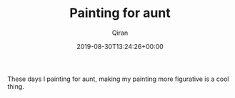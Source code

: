 ﻿---
title: Painting for aunt
author: Qiran
type: post
date: 2019-08-30T13:24:26+00:00
aliases: ["/painting-for-aunt/"]
categories:
  - Art notes

---
These days I painting for aunt, making my painting more figurative is a cool thing.
